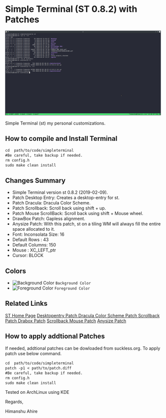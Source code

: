 # Simple Terminal (ST 0.8.2) with Patches

![Simple Terminal Screenshot](st.png "Screenshot of Customize ST Terminal Widnow")

Simple Terminal (st) my personal customizations. 

## How to compile and Install Terminal
```shell
cd  path/to/code/simpleterminal
#Be careful, take backup if needed.
rm config.h
sudo make clean install
```

## Changes Summary
* Simple Terminal version st 0.8.2 (2019-02-09).
* Patch Desktop Entry: Creates a desktop-entry for st.
* Patch Dracula: Dracula Color Scheme.
* Patch Scrollback: Scroll back using shift + up.
* Patch Mouse ScrollBack: Scroll back using shift + Mouse wheel.
* DrawBox Patch: Gapless alignment.
* Anysize Patch:  With this patch, st on a tiling WM will always fill the entire space allocated to it.
* Font: Inconsolata Size: 16
* Default Rows : 43
* Default Columns: 150
* Mouse : XC_LEFT_ptr
* Cursor: BLOCK

## Colors
- ![Background Color](https://placehold.it/15/282a36/000000?text=+) `Background Color`
- ![Foreground Color](https://placehold.it/15/f8f8f2/000000?text=+) `Foreground Color`


## Related Links

[ST Home Page](https://st.suckless.org/)
[Desktopentry Patch ](https://st.suckless.org/patches/desktopentry/)
[Dracula Color Scheme Patch ](https://st.suckless.org/patches/dracula/)
[Scrollback Patch ](https://st.suckless.org/patches/scrollback/)
[Drabox Patch](https://st.suckless.org/patches/boxdraw/)
[Scrollback Mouse Patch](https://st.suckless.org/patches/scrollback)
[Anysize Patch](https://st.suckless.org/patches/anysize/)


## How to apply addtional Patches 
If needed, addtional patches can be dowloaded from suckless.org. To apply patch use below command.
```shell
cd  path/to/code/simpleterminal
patch -p1 < path/to/patch.diff
#Be careful, take backup if needed.
rm config.h
sudo make clean install
```

Tested on ArchLinux using KDE

Regards,

Himanshu Ahire
